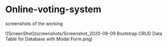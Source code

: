 # Online-voting-system

screenshots of the working 

![ScreenShot](screenshots/Screenshot_2020-08-09 Bootstrap CRUD Data Table for Database with Modal Form.png)